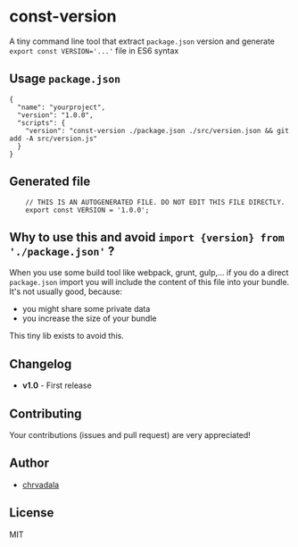 # const-version
A tiny command line tool that extract `package.json` version and generate `export const VERSION='...'` file in ES6 syntax

## Usage `package.json`

```
{
  "name": "yourproject",
  "version": "1.0.0",
  "scripts": {
    "version": "const-version ./package.json ./src/version.json && git add -A src/version.js"
  }
}
```

## Generated file
```
    // THIS IS AN AUTOGENERATED FILE. DO NOT EDIT THIS FILE DIRECTLY.
    export const VERSION = '1.0.0';
```

## Why to use this and avoid `import {version} from './package.json'` ?
When you use some build tool like webpack, grunt, gulp,... if you do a direct `package.json` import you will include the content of this file into your bundle.
It's not usually good, because:
 - you might share some private data
 - you increase the size of your bundle

This tiny lib exists to avoid this.

## Changelog
- **v1.0** - First release

## Contributing
Your contributions (issues and pull request) are very appreciated!

## Author
- [chrvadala](https://github.com/chrvadala)

## License
MIT
